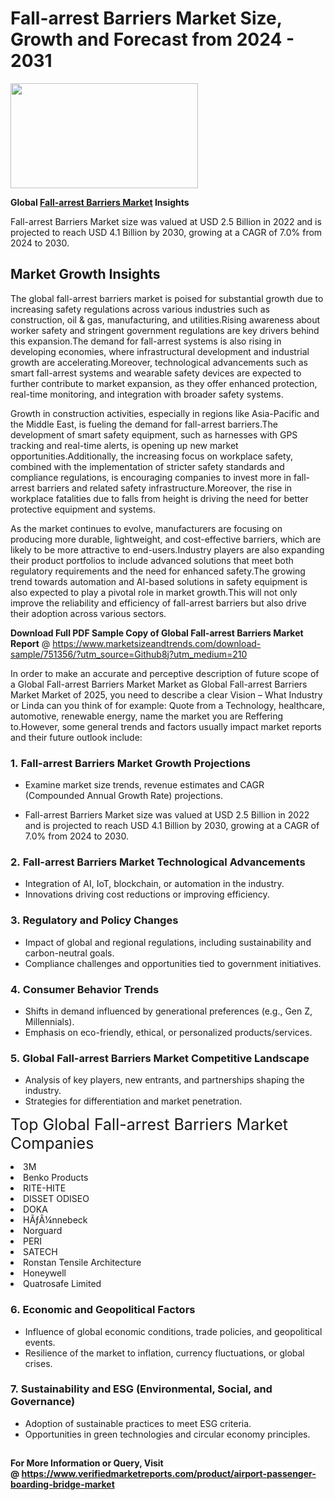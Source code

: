 <H1>Fall-arrest Barriers Market Size, Growth and Forecast from 2024 - 2031</H1><img class="aligncenter size-medium wp-image-584254" src="https://thirdeyenews.in/wp-content/uploads/2024/09/Global-Market-Research-300x168.jpeg" alt="" width="300" height="168" /><p><strong>Global&nbsp;<a href="https://www.marketsizeandtrends.com/download-sample/751356/?utm_source=Github8j?utm_medium=210">Fall-arrest Barriers Market</a> Insights</strong></p><p>Fall-arrest Barriers Market size was valued at USD 2.5 Billion in 2022 and is projected to reach USD 4.1 Billion by 2030, growing at a CAGR of 7.0% from 2024 to 2030.</p><p><h2>Market Growth Insights</h2> <p>The global fall-arrest barriers market is poised for substantial growth due to increasing safety regulations across various industries such as construction, oil & gas, manufacturing, and utilities.Rising awareness about worker safety and stringent government regulations are key drivers behind this expansion.The demand for fall-arrest systems is also rising in developing economies, where infrastructural development and industrial growth are accelerating.Moreover, technological advancements such as smart fall-arrest systems and wearable safety devices are expected to further contribute to market expansion, as they offer enhanced protection, real-time monitoring, and integration with broader safety systems.</p> <p>Growth in construction activities, especially in regions like Asia-Pacific and the Middle East, is fueling the demand for fall-arrest barriers.The development of smart safety equipment, such as harnesses with GPS tracking and real-time alerts, is opening up new market opportunities.Additionally, the increasing focus on workplace safety, combined with the implementation of stricter safety standards and compliance regulations, is encouraging companies to invest more in fall-arrest barriers and related safety infrastructure.Moreover, the rise in workplace fatalities due to falls from height is driving the need for better protective equipment and systems.</p> <p>As the market continues to evolve, manufacturers are focusing on producing more durable, lightweight, and cost-effective barriers, which are likely to be more attractive to end-users.Industry players are also expanding their product portfolios to include advanced solutions that meet both regulatory requirements and the need for enhanced safety.The growing trend towards automation and AI-based solutions in safety equipment is also expected to play a pivotal role in market growth.This will not only improve the reliability and efficiency of fall-arrest barriers but also drive their adoption across various sectors.</p> <p><span class=""><strong>Download Full PDF Sample Copy of Global Fall-arrest Barriers Market Report</strong> @ <a href="https://www.marketsizeandtrends.com/download-sample/751356/?utm_source=Github8j?utm_medium=210" target="_blank">https://www.marketsizeandtrends.com/download-sample/751356/?utm_source=Github8j?utm_medium=210</a></span></p><p>In order to make an accurate and perceptive description of future scope of a Global&nbsp;Fall-arrest Barriers Market Market as Global&nbsp;Fall-arrest Barriers Market Market of 2025, you need to describe a clear Vision &ndash; What Industry or Linda can you think of for example: Quote from a Technology, healthcare, automotive, renewable energy, name the market you are Reffering to.However, some general trends and factors usually impact market reports and their future outlook include:</p><h3>1.&nbsp;<strong>Fall-arrest Barriers Market Growth Projections</strong></h3><ul><li>Examine market size trends, revenue estimates and CAGR (Compounded Annual Growth Rate) projections.</li><li><p>Fall-arrest Barriers Market size was valued at USD 2.5 Billion in 2022 and is projected to reach USD 4.1 Billion by 2030, growing at a CAGR of 7.0% from 2024 to 2030.</p></li></ul><h3>2.&nbsp;<strong>Fall-arrest Barriers Market Technological Advancements</strong></h3><ul><li>Integration of AI, IoT, blockchain, or automation in the industry.</li><li>Innovations driving cost reductions or improving efficiency.</li></ul><h3>3.&nbsp;<strong>Regulatory and Policy Changes</strong></h3><ul><li>Impact of global and regional regulations, including sustainability and carbon-neutral goals.</li><li>Compliance challenges and opportunities tied to government initiatives.</li></ul><h3>4.&nbsp;<strong>Consumer Behavior Trends</strong></h3><ul><li>Shifts in demand influenced by generational preferences (e.g., Gen Z, Millennials).</li><li>Emphasis on eco-friendly, ethical, or personalized products/services.</li></ul><h3>5.&nbsp;<strong>Global Fall-arrest Barriers Market Competitive Landscape</strong></h3><ul><li>Analysis of key players, new entrants, and partnerships shaping the industry.</li><li>Strategies for differentiation and market penetration.</li></ul><p data-pm-slice="1 1 []"><span style="color: inherit; font-family: inherit; font-size: 25px;">Top Global Fall-arrest Barriers Market Companies</span></p><div class="" data-test-id=""><p><li>3M</li><li> Benko Products</li><li> RITE-HITE</li><li> DISSET ODISEO</li><li> DOKA</li><li> HÃƒÂ¼nnebeck</li><li> Norguard</li><li> PERI</li><li> SATECH</li><li> Ronstan Tensile Architecture</li><li> Honeywell</li><li> Quatrosafe Limited</li></p></div><h3>6.&nbsp;<strong>Economic and Geopolitical Factors</strong></h3><ul><li>Influence of global economic conditions, trade policies, and geopolitical events.</li><li>Resilience of the market to inflation, currency fluctuations, or global crises.</li></ul><h3>7.&nbsp;<strong>Sustainability and ESG (Environmental, Social, and Governance)</strong></h3><ul><li>Adoption of sustainable practices to meet ESG criteria.</li><li>Opportunities in green technologies and circular economy principles.</li></ul><h2><strong style="font-size: 14px;">For More Information or Query, Visit @&nbsp;</strong><a style="background-color: #ffffff; font-size: 14px;" href="https://www.marketsizeandtrends.com/report/fall-arrest-barriers-market/" target="_blank">https://www.verifiedmarketreports.com/product/airport-passenger-boarding-bridge-market</a></h2>